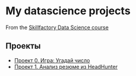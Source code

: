 # My datascience projects
From the [Skillfactory Data Science course](htps://skillfactory.ru/data-scientist)
## Проекты

* [Проект 0. Игра: Угадай число](https://github.com/yamovan/datascience/blob/main/project_0)
* [Проект 1. Анализ резюме из HeadHunter]()

